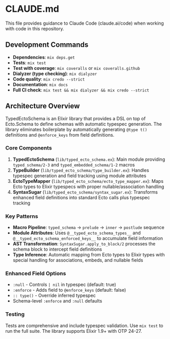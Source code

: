 # CLAUDE.md

This file provides guidance to Claude Code (claude.ai/code) when working with code in this repository.

## Development Commands

- **Dependencies**: `mix deps.get`
- **Tests**: `mix test`
- **Test with coverage**: `mix coveralls` or `mix coveralls.github`
- **Dialyzer (type checking)**: `mix dialyzer`
- **Code quality**: `mix credo --strict`
- **Documentation**: `mix docs`
- **Full CI check**: `mix test && mix dialyzer && mix credo --strict`

## Architecture Overview

TypedEctoSchema is an Elixir library that provides a DSL on top of Ecto.Schema to define schemas with automatic typespec generation. The library eliminates boilerplate by automatically generating `@type t()` definitions and `@enforce_keys` from field definitions.

### Core Components

1. **TypedEctoSchema** (`lib/typed_ecto_schema.ex`): Main module providing `typed_schema/2-3` and `typed_embedded_schema/1-2` macros
2. **TypeBuilder** (`lib/typed_ecto_schema/type_builder.ex`): Handles typespec generation and field tracking using module attributes
3. **EctoTypeMapper** (`lib/typed_ecto_schema/ecto_type_mapper.ex`): Maps Ecto types to Elixir typespecs with proper nullable/association handling
4. **SyntaxSugar** (`lib/typed_ecto_schema/syntax_sugar.ex`): Transforms enhanced field definitions into standard Ecto calls plus typespec tracking

### Key Patterns

- **Macro Pipeline**: `typed_schema` → `prelude` → `inner` → `postlude` sequence
- **Module Attributes**: Uses `@__typed_ecto_schema_types__` and `@__typed_ecto_schema_enforced_keys__` to accumulate field information
- **AST Transformation**: `SyntaxSugar.apply_to_block/2` processes the schema block to intercept field definitions
- **Type Inference**: Automatic mapping from Ecto types to Elixir types with special handling for associations, embeds, and nullable fields

### Enhanced Field Options

- `:null` - Controls `| nil` in typespec (default: true)
- `:enforce` - Adds field to `@enforce_keys` (default: false)  
- `:: type()` - Override inferred typespec
- Schema-level `:enforce` and `:null` defaults

### Testing

Tests are comprehensive and include typespec validation. Use `mix test` to run the full suite. The library supports Elixir 1.9+ with OTP 24-27.